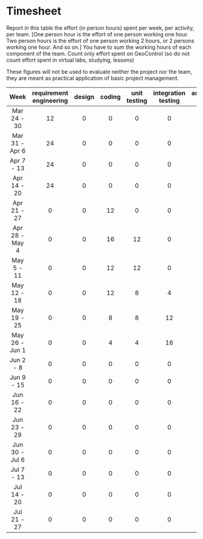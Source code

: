# Timesheet

Report in this table the effort (in person hours) spent per week, per activity, per team.
[One person hour is the effort of one person working one hour.
Two person hours is the effort of one person working 2 hours, or 2 persons working one hour. And so on.]
You have to sum the working hours of each component of the team.
Count only effort spent on GeoControl (so do not count effort spent in virtual labs, studying, lessons)

These figures will not be used to evaluate neither the project nor the team, they are meant as practical application of basic project management.

|      Week      | requirement engineering | design | coding | unit testing | integration testing | acceptance testing | containerization | management |
| :------------: | :---------------------: | :----: | :----: | :----------: | :-----------------: | :----------------: | :--------------: | :--------: |
|   Mar 24 - 30  |            12           |    0   |    0   |       0      |          0          |          0         |         0        |      8     |
| Mar 31 - Apr 6 |            24           |    0   |    0   |       0      |          0          |          0         |         0        |      8     |
|   Apr 7 - 13   |            24           |    0   |    0   |       0      |          0          |          0         |         0        |      8     |
|   Apr 14 - 20  |            24           |    0   |    0   |       0      |          0          |          0         |         0        |      8     |
|   Apr 21 - 27  |            0            |    0   |   12   |       0      |          0          |          0         |         0        |      4     |
| Apr 28 - May 4 |            0            |    0   |   16   |      12      |          0          |          0         |         0        |      4     |
|   May 5 - 11   |            0            |    0   |   12   |      12      |          0          |          0         |         0        |      4     |
|   May 12 - 18  |            0            |    0   |   12   |       8      |          4          |          0         |         0        |      4     |
|   May 19 - 25  |            0            |    0   |    8   |       8      |          12         |          0         |         0        |      4     |
| May 26 - Jun 1 |            0            |    0   |    4   |       4      |          16         |          0         |         0        |      4     |
|    Jun 2 - 8   |            0            |    0   |    0   |       0      |          0          |          4         |         0        |      4     |
|   Jun 9 - 15   |            0            |    0   |    0   |       0      |          0          |          0         |         4        |      4     |
|   Jun 16 - 22  |            0            |    0   |    0   |       0      |          0          |          0         |         4        |      4     |
|   Jun 23 - 29  |            0            |    0   |    0   |       0      |          0          |          0         |         0        |      0     |
| Jun 30 - Jul 6 |            0            |    0   |    0   |       0      |          0          |          0         |         0        |      0     |
|   Jul 7 - 13   |            0            |    0   |    0   |       0      |          0          |          0         |         0        |      0     |
|   Jul 14 - 20  |            0            |    0   |    0   |       0      |          0          |          0         |         0        |      0     |
|   Jul 21 - 27  |            0            |    0   |    0   |       0      |          0          |          0         |         0        |      0     |
